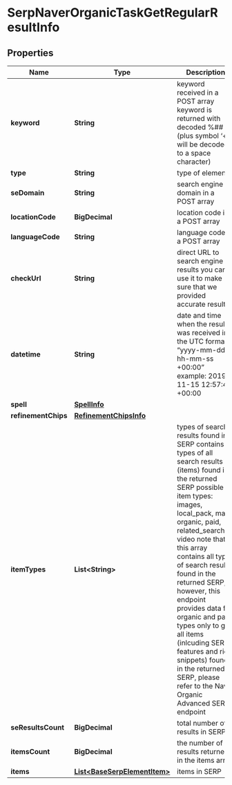 

# SerpNaverOrganicTaskGetRegularResultInfo


## Properties

| Name | Type | Description | Notes |
|------------ | ------------- | ------------- | -------------|
|**keyword** | **String** | keyword received in a POST array keyword is returned with decoded %## (plus symbol ‘+’ will be decoded to a space character) |  [optional] |
|**type** | **String** | type of element |  [optional] |
|**seDomain** | **String** | search engine domain in a POST array |  [optional] |
|**locationCode** | **BigDecimal** | location code in a POST array |  [optional] |
|**languageCode** | **String** | language code in a POST array |  [optional] |
|**checkUrl** | **String** | direct URL to search engine results you can use it to make sure that we provided accurate results |  [optional] |
|**datetime** | **String** | date and time when the result was received in the UTC format: “yyyy-mm-dd hh-mm-ss +00:00” example: 2019-11-15 12:57:46 +00:00 |  [optional] |
|**spell** | [**SpellInfo**](SpellInfo.md) |  |  [optional] |
|**refinementChips** | [**RefinementChipsInfo**](RefinementChipsInfo.md) |  |  [optional] |
|**itemTypes** | **List&lt;String&gt;** | types of search results found in SERP contains types of all search results (items) found in the returned SERP possible item types: images, local_pack, map, organic, paid, related_searches, video note that this array contains all types of search results found in the returned SERP; however, this endpoint provides data for organic and paid types only to get all items (inlcuding SERP features and rich snippets) found in the returned SERP, please refer to the Naver Organiс Advanced SERP endpoint |  [optional] |
|**seResultsCount** | **BigDecimal** | total number of results in SERP |  [optional] |
|**itemsCount** | **BigDecimal** | the number of results returned in the items array |  [optional] |
|**items** | [**List&lt;BaseSerpElementItem&gt;**](BaseSerpElementItem.md) | items in SERP |  [optional] |



